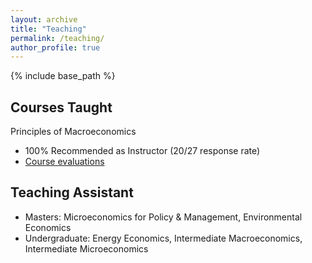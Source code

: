 ```yaml
---
layout: archive
title: "Teaching"
permalink: /teaching/
author_profile: true
---
```


{% include base_path %}

## Courses Taught

Principles of Macroeconomics
- 100% Recommended as Instructor (20/27 response rate)
- [Course evaluations](../files/Howden_Wesley_CAPE_-_ECON_3_-_Principles_of_Macroeconomics_[A01]_(Howden_Wesley_Dixon)_-_S120A.pdf)


## Teaching Assistant
- Masters: Microeconomics for Policy & Management, Environmental Economics
- Undergraduate: Energy Economics, Intermediate Macroeconomics, Intermediate Microeconomics
